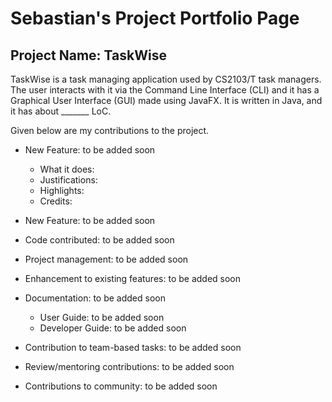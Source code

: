 # Sebastian's Project Portfolio Page

## Project Name: TaskWise
TaskWise is a task managing application used by CS2103/T task managers.
The user interacts with it via the Command Line Interface (CLI) and it has a Graphical User
Interface (GUI) made using JavaFX. It is written in Java, and it has about _______ LoC.

Given below are my contributions to the project.

* New Feature: to be added soon
  * What it does: 
  * Justifications:
  * Highlights:
  * Credits:
* New Feature: to be added soon

* Code contributed: to be added soon

* Project management: to be added soon
* Enhancement to existing features: to be added soon
* Documentation: to be added soon
  * User Guide: to be added soon
  * Developer Guide: to be added soon
* Contribution to team-based tasks: to be added soon
* Review/mentoring contributions: to be added soon
* Contributions to community: to be added soon
